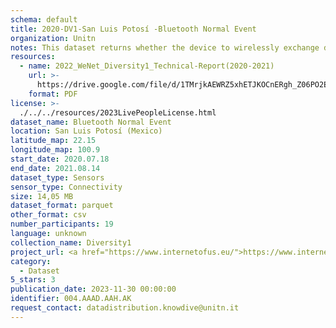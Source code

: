 ```yaml
---
schema: default
title: 2020-DV1-San Luis Potosí -Bluetooth Normal Event
organization: Unitn
notes: This dataset returns whether the device to wirelessly exchange data with other Bluetooth devices. It is part of Wenet Diversity 1 data collection, which contains data about the everyday life activities of students coming from 8 different universities located in China, Denmark, India, Italy, Mexico, Mongolia, Paraguay and UK. The data were collected via questionnaires, data coming from 27 smartphone sensors associated to thousand self-reported annotations over a period of 4 weeks.
resources:
  - name: 2022_WeNet_Diversity1_Technical-Report(2020-2021)
    url: >-
      https://drive.google.com/file/d/1TMrjkAEWRZ5xhETJKOCnERgh_Z06PO2E/view?usp=drive_link
    format: PDF
license: >-
  ./../../resources/2023LivePeopleLicense.html
dataset_name: Bluetooth Normal Event
location: San Luis Potosí (Mexico)
latitude_map: 22.15
longitude_map: 100.9
start_date: 2020.07.18 
end_date: 2021.08.14 
dataset_type: Sensors
sensor_type: Connectivity
size: 14,05 MB
dataset_format: parquet
other_format: csv
number_participants: 19
language: unknown
collection_name: Diversity1
project_url: <a href="https://www.internetofus.eu/">https://www.internetofus.eu/</a>
category:
  - Dataset
5_stars: 3
publication_date: 2023-11-30 00:00:00
identifier: 004.AAAD.AAH.AK
request_contact: datadistribution.knowdive@unitn.it
---
```


